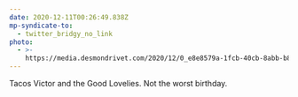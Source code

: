 ```yaml
---
date: 2020-12-11T00:26:49.838Z
mp-syndicate-to:
  - twitter_bridgy_no_link
photo:
  - >-
    https://media.desmondrivet.com/2020/12/0_e8e8579a-1fcb-40cb-8abb-b8888d2d7292.jpg
---
```


Tacos Victor and the Good Lovelies. Not the worst birthday.
